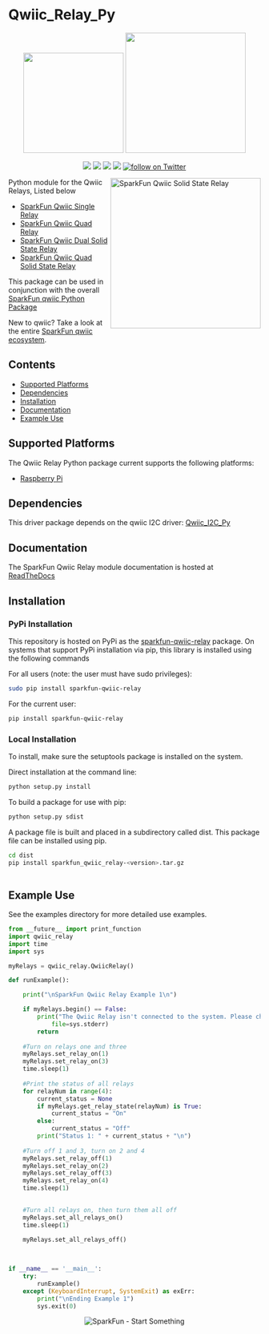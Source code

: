Qwiic_Relay_Py
==================
<p align="center">
   <img src="https://cdn.sparkfun.com/assets/custom_pages/2/7/2/qwiic-logo-registered.jpg"  width=200>  
   <img src="https://www.python.org/static/community_logos/python-logo-master-v3-TM.png"  width=240>   
</p>
<p align="center">
	<a href="https://pypi.org/project/sparkfun-qwiic-relay/" alt="Package">
		<img src="https://img.shields.io/pypi/pyversions/sparkfun-qwiic-relay.svg" /></a>
	<a href="https://github.com/sparkfun/Qwiic_Relay_Py/issues" alt="Issues">
		<img src="https://img.shields.io/github/issues/sparkfun/Qwiic_Relay_Py.svg" /></a>
	<a href="https://sparkfun-qwiic-relay.readthedocs.io/en/latest/?" alt="Documentation">
		<img src="https://readthedocs.org/projects/sparkfun-qwiic-relay/badge/?version=latest&style=flat" /></a>
	<a href="https://github.com/sparkfun/Qwiic_Relay_Py/blob/master/LICENSE" alt="License">
		<img src="https://img.shields.io/badge/license-MIT-blue.svg" /></a>
	<a href="https://twitter.com/intent/follow?screen_name=sparkfun">
        	<img src="https://img.shields.io/twitter/follow/sparkfun.svg?style=social&logo=twitter"
           	 alt="follow on Twitter"></a>
	
</p>

<img src="https://cdn.sparkfun.com/assets/parts/1/5/7/5/4/16833-SparkFun_Qwiic_Quad_Solid_State_Relay_Kit-01.jpg"  align="right" width=300 alt="SparkFun Qwiic Solid State Relay">

Python module for the Qwiic Relays, Listed below
* [SparkFun Qwiic Single Relay](https://www.sparkfun.com/products/15093)
* [SparkFun Qwiic Quad Relay](https://www.sparkfun.com/products/15102)
* [SparkFun Qwiic Dual Solid State Relay](https://www.sparkfun.com/products/16810)
* [SparkFun Qwiic Quad Solid State Relay](https://www.sparkfun.com/products/16796)

This package can be used in conjunction with the overall [SparkFun qwiic Python Package](https://github.com/sparkfun/Qwiic_Py)

New to qwiic? Take a look at the entire [SparkFun qwiic ecosystem](https://www.sparkfun.com/qwiic).

## Contents

* [Supported Platforms](#supported-platforms)
* [Dependencies](#dependencies)
* [Installation](#installation)
* [Documentation](#documentation)
* [Example Use](#example-use)

Supported Platforms
--------------------
The Qwiic Relay Python package current supports the following platforms:
* [Raspberry Pi](https://www.sparkfun.com/search/results?term=raspberry+pi)

Dependencies 
---------------
This driver package depends on the qwiic I2C driver: 
[Qwiic_I2C_Py](https://github.com/sparkfun/Qwiic_I2C_Py)

Documentation
-------------
The SparkFun Qwiic Relay module documentation is hosted at [ReadTheDocs](https://sparkfun-qwiic-relay.readthedocs.io/en/latest/?)

Installation
-------------

### PyPi Installation
This repository is hosted on PyPi as the [sparkfun-qwiic-relay](https://pypi.org/project/sparkfun-qwiic-relay/) package. On systems that support PyPi installation via pip, this library is installed using the following commands

For all users (note: the user must have sudo privileges):
```sh
sudo pip install sparkfun-qwiic-relay
```
For the current user:

```sh
pip install sparkfun-qwiic-relay
```

### Local Installation
To install, make sure the setuptools package is installed on the system.

Direct installation at the command line:
```sh
python setup.py install
```

To build a package for use with pip:
```sh
python setup.py sdist
 ```
A package file is built and placed in a subdirectory called dist. This package file can be installed using pip.
```sh
cd dist
pip install sparkfun_qwiic_relay-<version>.tar.gz
  
```
Example Use
 ---------------
See the examples directory for more detailed use examples.

```python
from __future__ import print_function
import qwiic_relay
import time
import sys

myRelays = qwiic_relay.QwiicRelay()

def runExample():

    print("\nSparkFun Qwiic Relay Example 1\n")

    if myRelays.begin() == False:
        print("The Qwiic Relay isn't connected to the system. Please check your connection", \
            file=sys.stderr)
        return
    
    #Turn on relays one and three
    myRelays.set_relay_on(1)
    myRelays.set_relay_on(3)
    time.sleep(1)
    
    #Print the status of all relays
    for relayNum in range(4):
        current_status = None
        if myRelays.get_relay_state(relayNum) is True:
            current_status = "On"
        else:
            current_status = "Off"
        print("Status 1: " + current_status + "\n")
    
    #Turn off 1 and 3, turn on 2 and 4
    myRelays.set_relay_off(1)
    myRelays.set_relay_on(2)
    myRelays.set_relay_off(3)
    myRelays.set_relay_on(4)
    time.sleep(1)
    

    #Turn all relays on, then turn them all off
    myRelays.set_all_relays_on()
    time.sleep(1)
    
    myRelays.set_all_relays_off()
    


if __name__ == '__main__':
    try:
        runExample()
    except (KeyboardInterrupt, SystemExit) as exErr:
        print("\nEnding Example 1")
        sys.exit(0)
```
<p align="center">
<img src="https://cdn.sparkfun.com/assets/custom_pages/3/3/4/dark-logo-red-flame.png" alt="SparkFun - Start Something">
</p>
